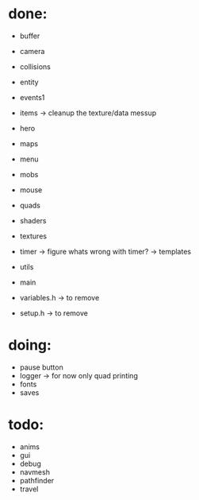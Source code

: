 
# done:
- buffer
- camera
- collisions
- entity
- events1
- items -> cleanup the texture/data messup
- hero
- maps
- menu
- mobs
- mouse
- quads 
- shaders
- textures
- timer -> figure whats wrong with timer? -> templates
- utils
- main

- variables.h -> to remove
- setup.h -> to remove

# doing:
- pause button
- logger -> for now only quad printing 
- fonts
- saves

# todo:
- anims
- gui
- debug
- navmesh
- pathfinder
- travel
